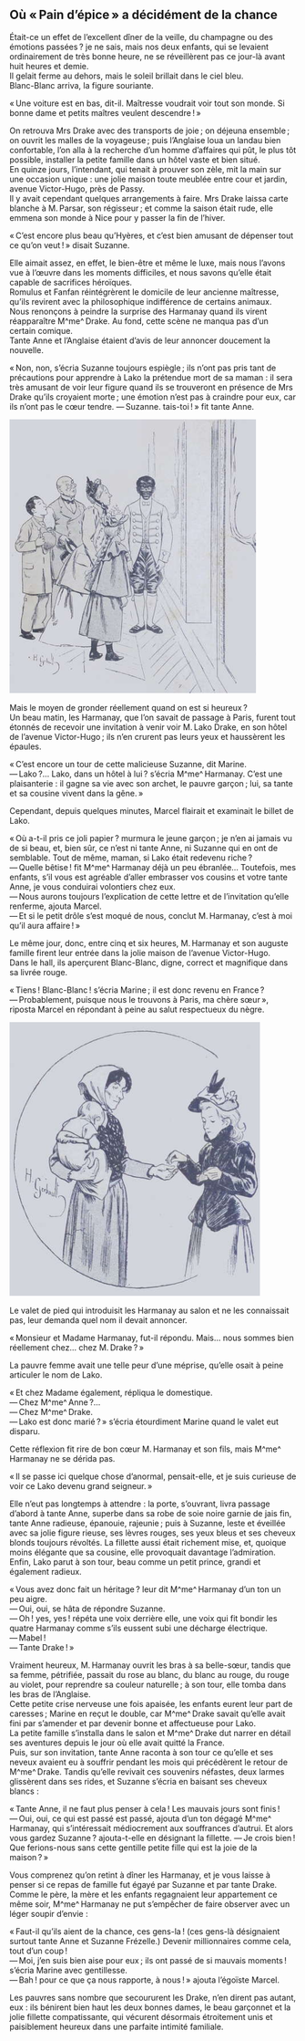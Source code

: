 ## Où « Pain d’épice » a décidément de la chance

Était-ce un effet de l’excellent dîner de la veille, du champagne ou des 
émotions passées ? je ne sais, mais nos deux enfants, qui se levaient 
ordinairement de très bonne heure, ne se réveillèrent pas ce jour-là avant 
huit heures et demie.  
Il gelait ferme au dehors, mais le soleil brillait dans le ciel bleu.  
Blanc-Blanc arriva, la figure souriante.

« Une voiture est en bas, dit-il. Maîtresse voudrait voir tout son monde. 
Si bonne dame et petits maîtres veulent descendre ! »

On retrouva Mrs Drake avec des transports de joie ; on déjeuna ensemble ; 
on ouvrit les malles de la voyageuse ; puis l’Anglaise loua un landau bien 
confortable, l’on alla à la recherche d’un homme d’affaires qui pût, le plus 
tôt possible, installer la petite famille dans un hôtel vaste et bien situé.  
En quinze jours, l’intendant, qui tenait à prouver son zèle, mit la main sur 
une occasion unique : une jolie maison toute meublée entre cour et jardin, 
avenue Victor-Hugo, près de Passy.  
Il y avait cependant quelques arrangements à faire. Mrs Drake laissa carte 
blanche à M. Parsar, son régisseur ; et comme la saison était rude, elle 
emmena son monde à Nice pour y passer la fin de l’hiver.

« C’est encore plus beau qu’Hyères, et c’est bien amusant de dépenser tout 
ce qu’on veut ! » disait Suzanne.

Elle aimait assez, en effet, le bien-être et même le luxe, mais nous l’avons 
vue à l’œuvre dans les moments difficiles, et nous savons qu’elle était 
capable de sacrifices héroïques.  
Romulus et Fanfan réintégrèrent le domicile de leur ancienne maîtresse, 
qu’ils revirent avec la philosophique indifférence de certains animaux.  
Nous renonçons à peindre la surprise des Harmanay quand ils virent 
réapparaître M^me^ Drake. Au fond, cette scène ne manqua pas d’un certain 
comique.  
Tante Anne et l’Anglaise étaient d’avis de leur annoncer doucement la 
nouvelle.

« Non, non, s’écria Suzanne toujours espiègle ; ils n’ont pas pris tant 
de précautions pour apprendre à Lako la prétendue mort de sa maman : il 
sera très amusant de voir leur figure quand ils se trouveront en présence de 
Mrs Drake qu’ils croyaient morte ; une émotion n’est pas à craindre pour 
eux, car ils n’ont pas le cœur tendre.
— Suzanne. tais-toi ! » fit tante Anne.

![La famille Harmanay fit son entrée.](../images/page185.jpg)

Mais le moyen de gronder réellement quand on est si heureux ?  
Un beau matin, les Harmanay, que l’on savait de passage à Paris, furent tout 
étonnés de recevoir une invitation à venir voir M. Lako Drake, en son hôtel 
de l’avenue Victor-Hugo ; ils n’en crurent pas leurs yeux et haussèrent les 
épaules.

« C’est encore un tour de cette malicieuse Suzanne, dit Marine.  
— Lako ?… Lako, dans un hôtel à lui ? s’écria M^me^ Harmanay. C’est une 
plaisanterie : il gagne sa vie avec son archet, le pauvre garçon ; lui, sa 
tante et sa cousine vivent dans la gêne. »

Cependant, depuis quelques minutes, Marcel flairait et examinait le billet de 
Lako.

« Où a-t-il pris ce joli papier ? murmura le jeune garçon ; je n’en ai 
jamais vu de si beau, et, bien sûr, ce n’est ni tante Anne, ni Suzanne qui en 
ont de semblable. Tout de même, maman, si Lako était redevenu riche ?  
— Quelle bêtise ! fit M^me^ Harmanay déjà un peu ébranlée… Toutefois, 
mes enfants, s’il vous est agréable d’aller embrasser vos cousins et votre 
tante Anne, je vous conduirai volontiers chez eux.  
— Nous aurons toujours l’explication de cette lettre et de l’invitation qu’elle 
renferme, ajouta Marcel.  
— Et si le petit drôle s’est moqué de nous, conclut M. Harmanay, c’est à moi 
qu’il aura affaire ! »

Le même jour, donc, entre cinq et six heures, M. Harmanay et son auguste 
famille firent leur entrée dans la jolie maison de l’avenue Victor-Hugo.  
Dans le hall, ils aperçurent Blanc-Blanc, digne, correct et magnifique dans sa 
livrée rouge.

« Tiens ! Blanc-Blanc ! s’écria Marine ; il est donc revenu en 
France ?  
— Probablement, puisque nous le trouvons à Paris, ma chère sœur », 
riposta Marcel en répondant à peine au salut respectueux du nègre.  

![Suzanne était compatissante.](../images/page187.jpg)

Le valet de pied qui introduisit les Harmanay au salon et ne les connaissait 
pas, leur demanda quel nom il devait annoncer.

« Monsieur et Madame Harmanay, fut-il répondu. Mais… nous sommes bien 
réellement chez… chez M. Drake ? »

La pauvre femme avait une telle peur d’une méprise, qu’elle osait à peine 
articuler le nom de Lako.

« Et chez Madame également, répliqua le domestique.  
— Chez M^me^ Anne ?…  
— Chez M^me^ Drake.  
— Lako est donc marié ? » s’écria étourdiment Marine quand le valet eut 
disparu.

Cette réflexion fit rire de bon cœur M. Harmanay et son fils, mais M^me^ 
Harmanay ne se dérida pas.

« Il se passe ici quelque chose d’anormal, pensait-elle, et je suis curieuse 
de voir ce Lako devenu grand seigneur. »

Elle n’eut pas longtemps à attendre : la porte, s’ouvrant, livra passage 
d’abord à tante Anne, superbe dans sa robe de soie noire garnie de jais fin, 
tante Anne radieuse, épanouie, rajeunie ; puis à Suzanne, leste et 
éveillée avec sa jolie figure rieuse, ses lèvres rouges, ses yeux bleus et 
ses cheveux blonds toujours révoltés. La fillette aussi était richement 
mise, et, quoique moins élégante que sa cousine, elle provoquait davantage 
l’admiration. Enfin, Lako parut à son tour, beau comme un petit prince, grandi 
et également radieux.

« Vous avez donc fait un héritage ? leur dit M^me^ Harmanay d’un ton un peu 
aigre.  
— Oui, oui, se hâta de répondre Suzanne.  
— Oh ! yes, yes ! répéta une voix derrière elle, une voix qui fit bondir 
les quatre Harmanay comme s’ils eussent subi une décharge électrique.  
— Mabel !  
— Tante Drake ! »

Vraiment heureux, M. Harmanay ouvrit les bras à sa belle-sœur, tandis que sa 
femme, pétrifiée, passait du rose au blanc, du blanc au rouge, du rouge au 
violet, pour reprendre sa couleur naturelle ; à son tour, elle tomba dans 
les bras de l’Anglaise.  
Cette petite crise nerveuse une fois apaisée, les enfants eurent leur part de 
caresses ; Marine en reçut le double, car M^me^ Drake savait qu’elle avait 
fini par s’amender et par devenir bonne et affectueuse pour Lako.  
La petite famille s’installa dans le salon et M^me^ Drake dut narrer en détail 
ses aventures depuis le jour où elle avait quitté la France.  
Puis, sur son invitation, tante Anne raconta à son tour ce qu’elle et ses 
neveux avaient eu à souffrir pendant les mois qui précédèrent le retour de 
M^me^ Drake. Tandis qu’elle revivait ces souvenirs néfastes, deux larmes 
glissèrent dans ses rides, et Suzanne s’écria en baisant ses cheveux 
blancs :

« Tante Anne, il ne faut plus penser à cela ! Les mauvais jours sont 
finis !  
— Oui, oui, ce qui est passé est passé, ajouta d’un ton dégagé M^me^ 
Harmanay, qui s’intéressait médiocrement aux souffrances d’autrui. Et alors 
vous gardez Suzanne ? ajouta-t-elle en désignant la fillette.
— Je crois bien ! Que ferions-nous sans cette gentille petite fille qui est 
la joie de la maison ? »

Vous comprenez qu’on retint à dîner les Harmanay, et je vous laisse à penser 
si ce repas de famille fut égayé par Suzanne et par tante Drake.  
Comme le père, la mère et les enfants regagnaient leur appartement ce même 
soir, M^me^ Harmanay ne put s’empêcher de faire observer avec un léger soupir 
d’envie :

« Faut-il qu’ils aient de la chance, ces gens-la ! (ces gens-là 
désignaient surtout tante Anne et Suzanne Frézelle.) Devenir millionnaires 
comme cela, tout d’un coup !  
— Moi, j’en suis bien aise pour eux ; ils ont passé de si mauvais 
moments ! s’écria Marine avec gentillesse.  
— Bah ! pour ce que ça nous rapporte, à nous ! » ajouta l’égoïste Marcel.

Les pauvres sans nombre que secoururent les Drake, n’en dirent pas autant, 
eux : ils bénirent bien haut les deux bonnes dames, le beau garçonnet et la 
jolie fillette compatissante, qui vécurent désormais étroitement unis et 
paisiblement heureux dans une parfaite intimité familiale.
